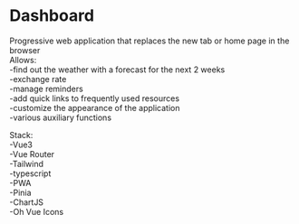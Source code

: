 # Dashboard

Progressive web application that replaces the new tab or home page in the browser<br>
Allows:<br>
-find out the weather with a forecast for the next 2 weeks<br>
-exchange rate<br>
-manage reminders<br>
-add quick links to frequently used resources<br>
-customize the appearance of the application<br>
-various auxiliary functions<br>

Stack:<br>
-Vue3<br>
-Vue Router<br>
-Tailwind<br>
-typescript<br>
-PWA<br>
-Pinia<br>
-ChartJS<br>
-Oh Vue Icons
